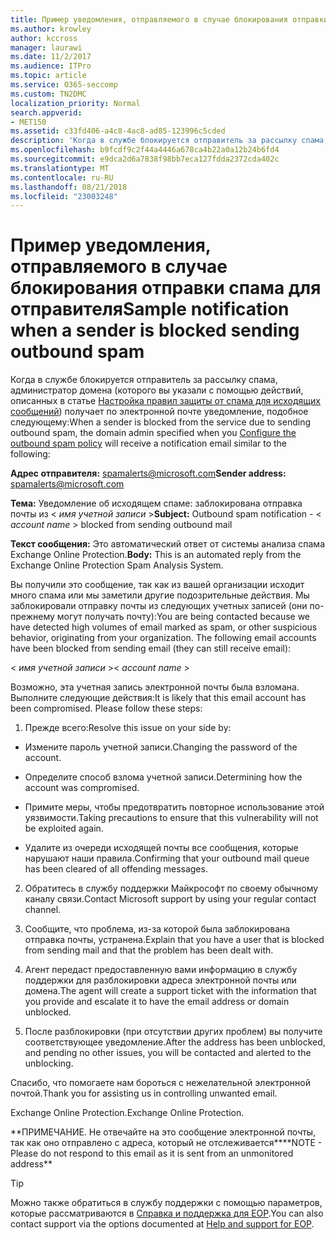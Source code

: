 ```yaml
---
title: Пример уведомления, отправляемого в случае блокирования отправки спама для отправителя
ms.author: krowley
author: kccross
manager: laurawi
ms.date: 11/2/2017
ms.audience: ITPro
ms.topic: article
ms.service: O365-seccomp
ms.custom: TN2DMC
localization_priority: Normal
search.appverid:
- MET150
ms.assetid: c33fd406-a4c8-4ac8-ad85-123996c5cded
description: 'Когда в службе блокируется отправитель за рассылку спама, администратор домена (которого вы указали с помощью действий, описанных в статье Настройка правил защиты от спама для исходящих сообщений) получает по электронной почте уведомление, подобное следующему:'
ms.openlocfilehash: b9fcdf9c2f44a4446a678ca4b22a0a12b24b6fd4
ms.sourcegitcommit: e9dca2d6a7838f98bb7eca127fdda2372cda402c
ms.translationtype: MT
ms.contentlocale: ru-RU
ms.lasthandoff: 08/21/2018
ms.locfileid: "23003248"
---
```

# <a name="sample-notification-when-a-sender-is-blocked-sending-outbound-spam"></a><span data-ttu-id="a1011-103">Пример уведомления, отправляемого в случае блокирования отправки спама для отправителя</span><span class="sxs-lookup"><span data-stu-id="a1011-103">Sample notification when a sender is blocked sending outbound spam</span></span>

<span data-ttu-id="a1011-104">Когда в службе блокируется отправитель за рассылку спама, администратор домена (которого вы указали с помощью действий, описанных в статье [Настройка правил защиты от спама для исходящих сообщений](configure-the-outbound-spam-policy.md)) получает по электронной почте уведомление, подобное следующему:</span><span class="sxs-lookup"><span data-stu-id="a1011-104">When a sender is blocked from the service due to sending outbound spam, the domain admin specified when you [Configure the outbound spam policy](configure-the-outbound-spam-policy.md) will receive a notification email similar to the following:</span></span> 
  
 <span data-ttu-id="a1011-105">**Адрес отправителя:** spamalerts@microsoft.com</span><span class="sxs-lookup"><span data-stu-id="a1011-105">**Sender address:** spamalerts@microsoft.com</span></span> 
  
 <span data-ttu-id="a1011-106">**Тема:** Уведомление об исходящем спаме: заблокирована отправка почты из \<  *имя учетной записи*  \></span><span class="sxs-lookup"><span data-stu-id="a1011-106">**Subject:** Outbound spam notification - \<  *account name*  \> blocked from sending outbound mail</span></span> 
  
 <span data-ttu-id="a1011-107">**Текст сообщения:** Это автоматический ответ от системы анализа спама Exchange Online Protection.</span><span class="sxs-lookup"><span data-stu-id="a1011-107">**Body:** This is an automated reply from the Exchange Online Protection Spam Analysis System.</span></span> 
  
<span data-ttu-id="a1011-p101">Вы получили это сообщение, так как из вашей организации исходит много спама или мы заметили другие подозрительные действия. Мы заблокировали отправку почты из следующих учетных записей (они по-прежнему могут получать почту):</span><span class="sxs-lookup"><span data-stu-id="a1011-p101">You are being contacted because we have detected high volumes of email marked as spam, or other suspicious behavior, originating from your organization. The following email accounts have been blocked from sending email (they can still receive email):</span></span>
  
<span data-ttu-id="a1011-110">\< *имя учетной записи*  \></span><span class="sxs-lookup"><span data-stu-id="a1011-110">\< *account name*  \></span></span> 
  
<span data-ttu-id="a1011-p102">Возможно, эта учетная запись электронной почты была взломана. Выполните следующие действия:</span><span class="sxs-lookup"><span data-stu-id="a1011-p102">It is likely that this email account has been compromised. Please follow these steps:</span></span>
  
1. <span data-ttu-id="a1011-113">Прежде всего:</span><span class="sxs-lookup"><span data-stu-id="a1011-113">Resolve this issue on your side by:</span></span>
    
  - <span data-ttu-id="a1011-114">Измените пароль учетной записи.</span><span class="sxs-lookup"><span data-stu-id="a1011-114">Changing the password of the account.</span></span>
    
  - <span data-ttu-id="a1011-115">Определите способ взлома учетной записи.</span><span class="sxs-lookup"><span data-stu-id="a1011-115">Determining how the account was compromised.</span></span>
    
  - <span data-ttu-id="a1011-116">Примите меры, чтобы предотвратить повторное использование этой уязвимости.</span><span class="sxs-lookup"><span data-stu-id="a1011-116">Taking precautions to ensure that this vulnerability will not be exploited again.</span></span>
    
  - <span data-ttu-id="a1011-117">Удалите из очереди исходящей почты все сообщения, которые нарушают наши правила.</span><span class="sxs-lookup"><span data-stu-id="a1011-117">Confirming that your outbound mail queue has been cleared of all offending messages.</span></span>
    
2. <span data-ttu-id="a1011-118">Обратитесь в службу поддержки Майкрософт по своему обычному каналу связи.</span><span class="sxs-lookup"><span data-stu-id="a1011-118">Contact Microsoft support by using your regular contact channel.</span></span>
    
3. <span data-ttu-id="a1011-119">Сообщите, что проблема, из-за которой была заблокирована отправка почты, устранена.</span><span class="sxs-lookup"><span data-stu-id="a1011-119">Explain that you have a user that is blocked from sending mail and that the problem has been dealt with.</span></span>
    
4. <span data-ttu-id="a1011-120">Агент передаст предоставленную вами информацию в службу поддержки для разблокировки адреса электронной почты или домена.</span><span class="sxs-lookup"><span data-stu-id="a1011-120">The agent will create a support ticket with the information that you provide and escalate it to have the email address or domain unblocked.</span></span>
    
5. <span data-ttu-id="a1011-121">После разблокировки (при отсутствии других проблем) вы получите соответствующее уведомление.</span><span class="sxs-lookup"><span data-stu-id="a1011-121">After the address has been unblocked, and pending no other issues, you will be contacted and alerted to the unblocking.</span></span>
    
<span data-ttu-id="a1011-122">Спасибо, что помогаете нам бороться с нежелательной электронной почтой.</span><span class="sxs-lookup"><span data-stu-id="a1011-122">Thank you for assisting us in controlling unwanted email.</span></span>
  
<span data-ttu-id="a1011-123">Exchange Online Protection.</span><span class="sxs-lookup"><span data-stu-id="a1011-123">Exchange Online Protection.</span></span>
  
<span data-ttu-id="a1011-124">\*\*ПРИМЕЧАНИЕ. Не отвечайте на это сообщение электронной почты, так как оно отправлено с адреса, который не отслеживается\*\*</span><span class="sxs-lookup"><span data-stu-id="a1011-124">\*\*NOTE - Please do not respond to this email as it is sent from an unmonitored address\*\*</span></span>
  
> [!TIP]
> <span data-ttu-id="a1011-125">Можно также обратиться в службу поддержки с помощью параметров, которые рассматриваются в [Справка и поддержка для EOP](eop/help-and-support-for-eop.md).</span><span class="sxs-lookup"><span data-stu-id="a1011-125">You can also contact support via the options documented at [Help and support for EOP](eop/help-and-support-for-eop.md).</span></span> 
  


